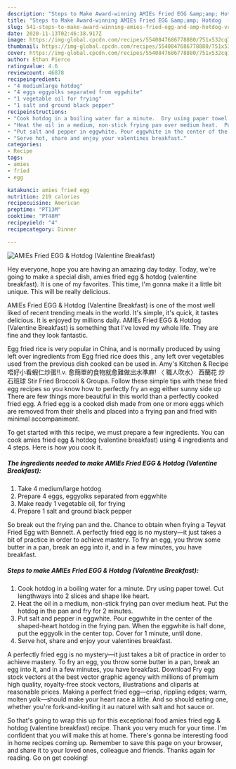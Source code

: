 ```yaml
---
description: "Steps to Make Award-winning AMIEs Fried EGG &amp;amp; Hotdog  (Valentine Breakfast)"
title: "Steps to Make Award-winning AMIEs Fried EGG &amp;amp; Hotdog  (Valentine Breakfast)"
slug: 541-steps-to-make-award-winning-amies-fried-egg-and-amp-hotdog-valentine-breakfast
date: 2020-11-13T02:46:38.917Z
image: https://img-global.cpcdn.com/recipes/5540847686778880/751x532cq70/amies-fried-egg-hotdog-valentine-breakfast-recipe-main-photo.jpg
thumbnail: https://img-global.cpcdn.com/recipes/5540847686778880/751x532cq70/amies-fried-egg-hotdog-valentine-breakfast-recipe-main-photo.jpg
cover: https://img-global.cpcdn.com/recipes/5540847686778880/751x532cq70/amies-fried-egg-hotdog-valentine-breakfast-recipe-main-photo.jpg
author: Ethan Pierce
ratingvalue: 4.6
reviewcount: 46878
recipeingredient:
- "4 mediumlarge hotdog"
- "4 eggs eggyolks separated from eggwhite"
- "1 vegetable oil for frying"
- "1 salt and ground black pepper"
recipeinstructions:
- "Cook hotdog in a boiling water for a minute.  Dry using paper towel.  Cut lengthways into 2 slices and shape like heart."
- "Heat the oil in a medium, non-stick frying pan over medium heat.  Put the hotdog in the pan and fry for 2 minutes."
- "Put salt and pepper in eggwhite. Pour eggwhite in the center of the shaped-heart hotdog in the frying pan.  When the eggwhite is half done, put the eggyolk in the center top.  Cover for 1 minute, until done."
- "Serve hot, share and enjoy your valentines breakfast."
categories:
- Recipe
tags:
- amies
- fried
- egg

katakunci: amies fried egg 
nutrition: 219 calories
recipecuisine: American
preptime: "PT13M"
cooktime: "PT48M"
recipeyield: "4"
recipecategory: Dinner

---
```



![AMIEs Fried EGG &amp; Hotdog  (Valentine Breakfast)](https://img-global.cpcdn.com/recipes/5540847686778880/751x532cq70/amies-fried-egg-hotdog-valentine-breakfast-recipe-main-photo.jpg)

Hey everyone, hope you are having an amazing day today. Today, we're going to make a special dish, amies fried egg &amp; hotdog  (valentine breakfast). It is one of my favorites. This time, I'm gonna make it a little bit unique. This will be really delicious.

AMIEs Fried EGG &amp; Hotdog  (Valentine Breakfast) is one of the most well liked of recent trending meals in the world. It's simple, it's quick, it tastes delicious. It is enjoyed by millions daily. AMIEs Fried EGG &amp; Hotdog  (Valentine Breakfast) is something that I've loved my whole life. They are fine and they look fantastic.

Egg fried rice is very popular in China, and is normally produced by using left over ingredients from Egg fried rice does this , any left over vegetables used from the previous dish cooked can be used in. Amy&#39;s Kitchen &amp; Recipe 唔好小看蝦仁炒蛋!!.v. 愈簡單的食物就愈難做出水準麻! 〈 職人吹水〉 西蘭花 炒石班球 Stir Fried Broccoli &amp; Groupa. Follow these simple tips with these fried egg recipes so you know how to perfectly fry an egg either sunny side up There are few things more beautiful in this world than a perfectly cooked fried egg. A fried egg is a cooked dish made from one or more eggs which are removed from their shells and placed into a frying pan and fried with minimal accompaniment.


To get started with this recipe, we must prepare a few ingredients. You can cook amies fried egg &amp; hotdog  (valentine breakfast) using 4 ingredients and 4 steps. Here is how you cook it.

<!--inarticleads1-->

##### The ingredients needed to make AMIEs Fried EGG &amp; Hotdog  (Valentine Breakfast):

1. Take 4 medium/large hotdog
1. Prepare 4 eggs, eggyolks separated from eggwhite
1. Make ready 1 vegetable oil, for frying
1. Prepare 1 salt and ground black pepper


So break out the frying pan and the. Chance to obtain when frying a Teyvat Fried Egg with Bennett. A perfectly fried egg is no mystery—it just takes a bit of practice in order to achieve mastery. To fry an egg, you throw some butter in a pan, break an egg into it, and in a few minutes, you have breakfast. 

<!--inarticleads2-->

##### Steps to make AMIEs Fried EGG &amp; Hotdog  (Valentine Breakfast):

1. Cook hotdog in a boiling water for a minute.  Dry using paper towel.  Cut lengthways into 2 slices and shape like heart.
1. Heat the oil in a medium, non-stick frying pan over medium heat.  Put the hotdog in the pan and fry for 2 minutes.
1. Put salt and pepper in eggwhite. Pour eggwhite in the center of the shaped-heart hotdog in the frying pan.  When the eggwhite is half done, put the eggyolk in the center top.  Cover for 1 minute, until done.
1. Serve hot, share and enjoy your valentines breakfast.


A perfectly fried egg is no mystery—it just takes a bit of practice in order to achieve mastery. To fry an egg, you throw some butter in a pan, break an egg into it, and in a few minutes, you have breakfast. Download Fry egg stock vectors at the best vector graphic agency with millions of premium high quality, royalty-free stock vectors, illustrations and cliparts at reasonable prices. Making a perfect fried egg—crisp, rippling edges; warm, molten yolk—should make your heart race a little. And so should eating one, whether you&#39;re fork-and-knifing it au naturel with salt and hot sauce or. 

So that's going to wrap this up for this exceptional food amies fried egg &amp; hotdog  (valentine breakfast) recipe. Thank you very much for your time. I'm confident that you will make this at home. There's gonna be interesting food in home recipes coming up. Remember to save this page on your browser, and share it to your loved ones, colleague and friends. Thanks again for reading. Go on get cooking!
